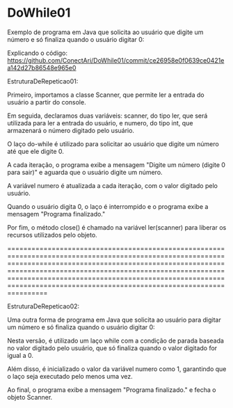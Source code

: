 # DoWhile01

Exemplo de programa em Java que solicita ao usuário que digite um número e só finaliza quando o usuário digitar 0:

Explicando o código: https://github.com/ConectAri/DoWhile01/commit/ce26958e0f0639ce0421ea142d27b86548e965e0


EstruturaDeRepeticao01:  

Primeiro, importamos a classe Scanner, que permite ler a entrada do usuário a partir do console.

Em seguida, declaramos duas variáveis: scanner, do tipo ler, que será utilizada para ler a entrada do usuário, e numero, do tipo int,
que armazenará o número digitado pelo usuário.

O laço do-while é utilizado para solicitar ao usuário que digite um número até que ele digite 0.

A cada iteração, o programa exibe a mensagem "Digite um número (digite 0 para sair)" e aguarda que o usuário digite um número.

A variável numero é atualizada a cada iteração, com o valor digitado pelo usuário.

Quando o usuário digita 0, o laço é interrompido e o programa exibe a mensagem "Programa finalizado."

Por fim, o método close() é chamado na variável ler(scanner) para liberar os recursos utilizados pelo objeto.


==============================================================================================================================================================================================================================================================================================================================================


EstruturaDeRepeticao02:  

Uma outra forma de programa em Java que solicita ao usuário para digitar um número e só finaliza quando o usuário digitar 0:

Nesta versão, é utilizado um laço while com a condição de parada baseada no valor digitado pelo usuário, que só finaliza quando o valor digitado for igual a 0. 

Além disso, é inicializado o valor da variável numero como 1, garantindo que o laço seja executado pelo menos uma vez.

Ao final, o programa exibe a mensagem "Programa finalizado." e fecha o objeto Scanner.
